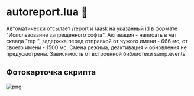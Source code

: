 # autoreport.lua :princess:

Автоматически отсылает /report и /aask на указанный id в формате "Использование запрещенного софта". Активация - написать в чат сквада "rep <id>", задержка перед отправкой от чужого имени - 666 мс, от своего имени - 1500 мс. Смена режима, деактивация и обновления не предусмотрены. Зависимость от встроенной библиотеки samp.events.

## Фотокарточка скрипта
![png](https://i.imgur.com/xNQWT7z.png)
